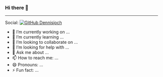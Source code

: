 ### Hi there 👋
---
Social: [![GitHub Dennisjoch](https://img.shields.io/github/followers/dennisjoch?label=follow&style=social)](https://github.com/Dennisjoch)

- 🔭 I’m currently working on ...
- 🌱 I’m currently learning ...
- 👯 I’m looking to collaborate on ...
- 🤔 I’m looking for help with ...
- 💬 Ask me about ...
- 📫 How to reach me: ...
- 😄 Pronouns: ...
- ⚡ Fun fact: ...


